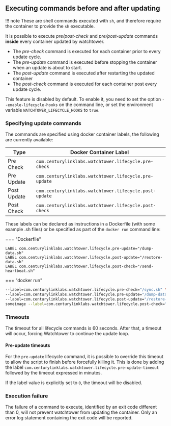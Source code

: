 ## Executing commands before and after updating

!!! note These are shell commands executed with `sh`, and therefore require the container to provide the `sh`
executable.

It is possible to execute _pre/post\-check_ and _pre/post\-update_ commands
**inside** every container updated by watchtower.

- The _pre-check_ command is executed for each container prior to every update cycle.
- The _pre-update_ command is executed before stopping the container when an update is about to start.
- The _post-update_ command is executed after restarting the updated container
- The _post-check_ command is executed for each container post every update cycle.

This feature is disabled by default. To enable it, you need to set the option
`--enable-lifecycle-hooks` on the command line, or set the environment variable
`WATCHTOWER_LIFECYCLE_HOOKS` to `true`.

### Specifying update commands

The commands are specified using docker container labels, the following are currently available:

| Type        | Docker Container Label                                 |
| ----------- | ------------------------------------------------------ | 
| Pre Check   | `com.centurylinklabs.watchtower.lifecycle.pre-check`   |
| Pre Update  | `com.centurylinklabs.watchtower.lifecycle.pre-update`  | 
| Post Update | `com.centurylinklabs.watchtower.lifecycle.post-update` |
| Post Check  | `com.centurylinklabs.watchtower.lifecycle.post-check`  |

These labels can be declared as instructions in a Dockerfile (with some example .sh files) or be specified as part of
the `docker run` command line:

=== "Dockerfile"
```docker LABEL com.centurylinklabs.watchtower.lifecycle.pre-check="/sync.sh"
LABEL com.centurylinklabs.watchtower.lifecycle.pre-update="/dump-data.sh"
LABEL com.centurylinklabs.watchtower.lifecycle.post-update="/restore-data.sh"
LABEL com.centurylinklabs.watchtower.lifecycle.post-check="/send-heartbeat.sh"
```
=== "docker run"
```bash docker run -d \
--label=com.centurylinklabs.watchtower.lifecycle.pre-check="/sync.sh" \
--label=com.centurylinklabs.watchtower.lifecycle.pre-update="/dump-data.sh" \
--label=com.centurylinklabs.watchtower.lifecycle.post-update="/restore-data.sh" \
someimage --label=com.centurylinklabs.watchtower.lifecycle.post-check="/send-heartbeat.sh" \
```

### Timeouts
The timeout for all lifecycle commands is 60 seconds. After that, a timeout will
occur, forcing Watchtower to continue the update loop.

#### Pre-update timeouts

For the `pre-update` lifecycle command, it is possible to override this timeout to
allow the script to finish before forcefully killing it. This is done by adding the
label `com.centurylinklabs.watchtower.lifecycle.pre-update-timeout` followed by
the timeout expressed in minutes.

If the label value is explicitly set to `0`, the timeout will be disabled.  

### Execution failure

The failure of a command to execute, identified by an exit code different than
0, will not prevent watchtower from updating the container. Only an error
log statement containing the exit code will be reported.
